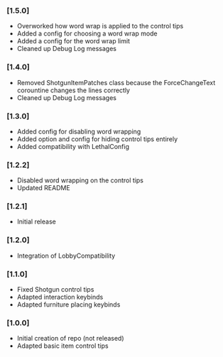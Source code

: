 ### [1.5.0]
- Overworked how word wrap is applied to the control tips
- Added a config for choosing a word wrap mode
- Added a config for the word wrap limit
- Cleaned up Debug Log messages

### [1.4.0]
- Removed ShotgunItemPatches class because the ForceChangeText corountine changes the lines correctly
- Cleaned up Debug Log messages

### [1.3.0]
- Added config for disabling word wrapping
- Added option and config for hiding control tips entirely
- Added compatibility with LethalConfig

### [1.2.2]
- Disabled word wrapping on the control tips
- Updated README

### [1.2.1]
- Initial release

### [1.2.0]
- Integration of LobbyCompatibility

### [1.1.0]
- Fixed Shotgun control tips
- Adapted interaction keybinds
- Adapted furniture placing keybinds

### [1.0.0]
- Initial creation of repo (not released)
- Adapted basic item control tips 
